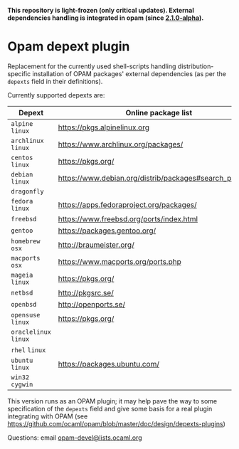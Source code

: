 **This repository is light-frozen (only critical updates). External dependencies handling is integrated in opam (since [2.1.0-alpha](https://github.com/ocaml/opam/releases/tag/2.1.0-alpha)).**

Opam depext plugin
==================

Replacement for the currently used shell-scripts handling distribution-specific
installation of OPAM packages' external dependencies (as per the `depexts` field
in their definitions).

Currently supported depexts are:

| Depext                 | Online package list                                     |
|------------------------|---------------------------------------------------------|
| `alpine` `linux`       | https://pkgs.alpinelinux.org                            |
| `archlinux` `linux`    | https://www.archlinux.org/packages/                     |
| `centos` `linux`       | https://pkgs.org/                                       |
| `debian` `linux`       | https://www.debian.org/distrib/packages#search_packages |
| `dragonfly`            |                                                         |
| `fedora` `linux`       | https://apps.fedoraproject.org/packages/                |
| `freebsd`              | https://www.freebsd.org/ports/index.html                |
| `gentoo`               | https://packages.gentoo.org/                            |
| `homebrew` `osx`       | http://braumeister.org/                                 |
| `macports` `osx`       | https://www.macports.org/ports.php                      |
| `mageia` `linux`       | https://pkgs.org/                                       |
| `netbsd`               | http://pkgsrc.se/                                       |
| `openbsd`              | http://openports.se/                                    |
| `opensuse` `linux`     | https://pkgs.org/                                       |
| `oraclelinux` `linux`  |                                                         |
| `rhel` `linux`         |                                                         |
| `ubuntu` `linux`       | https://packages.ubuntu.com/                            |
| `win32` `cygwin`       |                                                         |
 
This version runs as an OPAM plugin; it may help pave the way to some
specification of the `depexts` field and give some basis for a real
plugin integrating with OPAM (see
https://github.com/ocaml/opam/blob/master/doc/design/depexts-plugins)

Questions: email <opam-devel@lists.ocaml.org>

